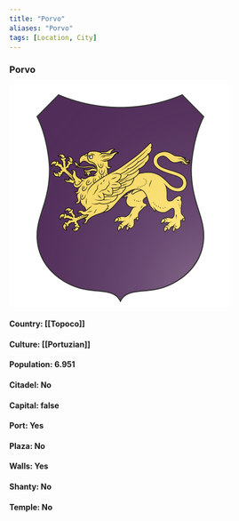 ```yaml
---
title: "Porvo"
aliases: "Porvo"
tags: [Location, City]
---
```

### Porvo
![](attachment/8c20705465eff2dcc5a649937c419534.svg)

#### Country: [[Topoco]]

#### Culture: [[Portuzian]]

#### Population: 6.951

#### Citadel: No

#### Capital: false

#### Port: Yes

#### Plaza: No

#### Walls: Yes

#### Shanty: No

#### Temple: No

